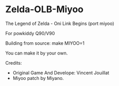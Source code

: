 # Zelda-OLB-Miyoo
The Legend of Zelda - Oni Link Begins (port miyoo)

For powkiddy Q90/V90

Building from source: make MIYOO=1

You can make it by your own.

Credits:
- Original Game And Develope: Vincent Jouillat
- Miyoo patch by Miyano.
